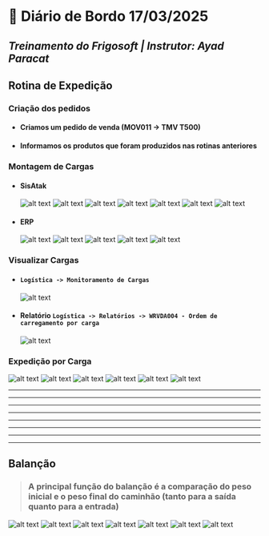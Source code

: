 # 📌 **Diário de Bordo 17/03/2025**
## *Treinamento do Frigosoft | Instrutor: Ayad Paracat*

## Rotina de Expedição

### Criação dos pedidos
- #### Criamos um pedido de venda (MOV011 -> TMV T500)
- #### Informamos os produtos que foram produzidos nas rotinas anteriores

### Montagem de Cargas
- #### SisAtak
    ![alt text](../imagens/Screenshot_262.png)
    ![alt text](../imagens/Screenshot_263.png)
    ![alt text](../imagens/Screenshot_264.png)
    ![alt text](../imagens/Screenshot_265.png)
    ![alt text](../imagens/Screenshot_266.png)
    ![alt text](../imagens/Screenshot_267.png)
    ![alt text](../imagens/Screenshot_268.png)

- #### ERP
    ![alt text](../imagens/Screenshot_269.png)
    ![alt text](../imagens/Screenshot_270.png)
    ![alt text](../imagens/Screenshot_271.png)
    ![alt text](../imagens/Screenshot_272.png)
    ![alt text](../imagens/Screenshot_273.png)

### Visualizar Cargas
- #### `Logística -> Monitoramento de Cargas`
    ![alt text](../imagens/Screenshot_274.png)
- #### Relatório `Logística -> Relatórios -> WRVDA004 - Ordem de carregamento por carga`
    ![alt text](../imagens/Screenshot_275.png)

### Expedição por Carga
![alt text](../imagens/Screenshot_276.png)
![alt text](../imagens/Screenshot_277.png)
![alt text](../imagens/Screenshot_278.png)
![alt text](../imagens/Screenshot_279.png)
![alt text](../imagens/Screenshot_280.png)
![alt text](../imagens/Screenshot_281.png)

---
---
---
---
---
---
---
---

## Balanção

> ### A principal função do balanção é a comparação do peso inicial e o peso final do caminhão (tanto para a saída quanto para a entrada)

![alt text](../imagens/Screenshot_282.png)
![alt text](../imagens/Screenshot_283.png)
![alt text](../imagens/Screenshot_284.png)
![alt text](../imagens/Screenshot_285.png)
![alt text](../imagens/Screenshot_286.png)
![alt text](../imagens/Screenshot_287.png)
![alt text](../imagens/Screenshot_288.png)